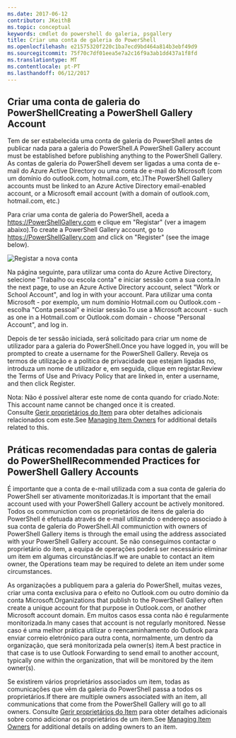 ```yaml
---
ms.date: 2017-06-12
contributor: JKeithB
ms.topic: conceptual
keywords: cmdlet do powershell do galeria, psgallery
title: Criar uma conta de galeria do PowerShell
ms.openlocfilehash: e21575320f220c1ba7ecd9bd464a814b3ebf49d9
ms.sourcegitcommit: 75f70c7df01eea5e7a2c16f9a3ab1dd437a1f8fd
ms.translationtype: MT
ms.contentlocale: pt-PT
ms.lasthandoff: 06/12/2017
---
```

## <a name="creating-a-powershell-gallery-account"></a><span data-ttu-id="25549-103">Criar uma conta de galeria do PowerShell</span><span class="sxs-lookup"><span data-stu-id="25549-103">Creating a PowerShell Gallery Account</span></span>

<span data-ttu-id="25549-104">Tem de ser estabelecida uma conta de galeria do PowerShell antes de publicar nada para a galeria do PowerShell.</span><span class="sxs-lookup"><span data-stu-id="25549-104">A PowerShell Gallery account must be established before publishing anything to the PowerShell Gallery.</span></span> <span data-ttu-id="25549-105">As contas de galeria do PowerShell devem ser ligadas a uma conta de e-mail do Azure Active Directory ou uma conta de e-mail do Microsoft (com um domínio do outlook.com, hotmail.com, etc.)</span><span class="sxs-lookup"><span data-stu-id="25549-105">The PowerShell Gallery accounts must be linked to an Azure Active Directory email-enabled account, or a Microsoft email account (with a domain of outlook.com, hotmail.com, etc.)</span></span>

<span data-ttu-id="25549-106">Para criar uma conta de galeria do PowerShell, aceda a https://PowerShellGallery.com e clique em "Registar" (ver a imagem abaixo).</span><span class="sxs-lookup"><span data-stu-id="25549-106">To create a PowerShell Gallery account, go to https://PowerShellGallery.com and click on "Register" (see the image below).</span></span> 

![Registar a nova conta](./images/CreatingAccount-Register.png)

<span data-ttu-id="25549-108">Na página seguinte, para utilizar uma conta do Azure Active Directory, selecione "Trabalho ou escola conta" e iniciar sessão com a sua conta.</span><span class="sxs-lookup"><span data-stu-id="25549-108">In the next page, to use an Azure Active Directory account, select "Work or School Account", and log in with your account.</span></span> <span data-ttu-id="25549-109">Para utilizar uma conta Microsoft - por exemplo, um num domínio Hotmail.com ou Outlook.com - escolha "Conta pessoal" e iniciar sessão.</span><span class="sxs-lookup"><span data-stu-id="25549-109">To use a Microsoft account - such as one in a Hotmail.com or Outlook.com domain - choose "Personal Account", and log in.</span></span> 

<span data-ttu-id="25549-110">Depois de ter sessão iniciada, será solicitado para criar um nome de utilizador para a galeria do PowerShell.</span><span class="sxs-lookup"><span data-stu-id="25549-110">Once you have logged in, you will be prompted to create a username for the PowerShell Gallery.</span></span> <span data-ttu-id="25549-111">Reveja os termos de utilização e a política de privacidade que estejam ligadas no, introduza um nome de utilizador e, em seguida, clique em registar.</span><span class="sxs-lookup"><span data-stu-id="25549-111">Review the Terms of Use and Privacy Policy that are linked in, enter a username, and then click Register.</span></span>

<span data-ttu-id="25549-112">Nota: Não é possível alterar este nome de conta quando for criado.</span><span class="sxs-lookup"><span data-stu-id="25549-112">Note: This account name cannot be changed once it is created.</span></span>  
<span data-ttu-id="25549-113">Consulte [Gerir proprietários do Item](https://msdn.microsoft.com/en-us/powershell/gallery/psgallery/managing-item-owners) para obter detalhes adicionais relacionados com este.</span><span class="sxs-lookup"><span data-stu-id="25549-113">See [Managing Item Owners](https://msdn.microsoft.com/en-us/powershell/gallery/psgallery/managing-item-owners) for additional details related to this.</span></span>

## <a name="recommended-practices-for-powershell-gallery-accounts"></a><span data-ttu-id="25549-114">Práticas recomendadas para contas de galeria do PowerShell</span><span class="sxs-lookup"><span data-stu-id="25549-114">Recommended Practices for PowerShell Gallery Accounts</span></span>

<span data-ttu-id="25549-115">É importante que a conta de e-mail utilizada com a sua conta de galeria do PowerShell ser ativamente monitorizadas.</span><span class="sxs-lookup"><span data-stu-id="25549-115">It is important that the email account used with your PowerShell Gallery account be actively monitored.</span></span>
<span data-ttu-id="25549-116">Todos os communiction com os proprietários de itens de galeria do PowerShell é efetuada através de e-mail utilizando o endereço associado à sua conta de galeria do PowerShell.</span><span class="sxs-lookup"><span data-stu-id="25549-116">All communiction with owners of PowerShell Gallery items is through the email using the address associated with your PowerShell Gallery account.</span></span>
<span data-ttu-id="25549-117">Se não conseguimos contactar o proprietário do item, a equipa de operações poderá ser necessário eliminar um item em algumas circunstâncias.</span><span class="sxs-lookup"><span data-stu-id="25549-117">If we are unable to contact an item owner, the Operations team may be required to delete an item under some circumstances.</span></span>

<span data-ttu-id="25549-118">As organizações a publiquem para a galeria do PowerShell, muitas vezes, criar uma conta exclusiva para o efeito no Outlook.com ou outro domínio da conta Microsoft.</span><span class="sxs-lookup"><span data-stu-id="25549-118">Organizations that publish to the PowerShell Gallery often create a unique account for that purpose in Outlook.com, or another Microsoft account domain.</span></span>
<span data-ttu-id="25549-119">Em muitos casos essa conta não é regularmente monitorizada.</span><span class="sxs-lookup"><span data-stu-id="25549-119">In many cases that account is not regularly monitored.</span></span> <span data-ttu-id="25549-120">Nesse caso é uma melhor prática utilizar o reencaminhamento do Outlook para enviar correio eletrónico para outra conta, normalmente, um dentro da organização, que será monitorizada pela owner(s) item.</span><span class="sxs-lookup"><span data-stu-id="25549-120">A best practice in that case is to use Outlook Forwarding to send email to another account, typically one within the organization, that will be monitored by the item owner(s).</span></span>

<span data-ttu-id="25549-121">Se existirem vários proprietários associados um item, todas as comunicações que vêm da galeria do PowerShell passa a todos os proprietários.</span><span class="sxs-lookup"><span data-stu-id="25549-121">If there are multiple owners associated with an item, all communications that come from the PowerShell Gallery will go to all owners.</span></span>
<span data-ttu-id="25549-122">Consulte [Gerir proprietários do Item](https://msdn.microsoft.com/en-us/powershell/gallery/psgallery/managing-item-owners) para obter detalhes adicionais sobre como adicionar os proprietários de um item.</span><span class="sxs-lookup"><span data-stu-id="25549-122">See [Managing Item Owners](https://msdn.microsoft.com/en-us/powershell/gallery/psgallery/managing-item-owners) for additional details on adding owners to an item.</span></span> 

